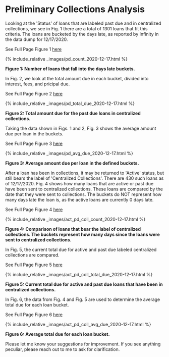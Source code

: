
# Preliminary Collections Analysis

Looking at the 'Status' of loans that are labeled past due and in centralized collections, we see in Fig. 1 there 
are a total of 1301 loans that fit this criteria. The loans are bucketed by the days late, as reported by Infinity 
in the data dump for 12/17/2020.

See Full Page Figure 1 [here](images/pd_count_2020-12-17.html)

{% include_relative _images/pd_count_2020-12-17.html %}

**Figure 1: Number of loans that fall into the days late buckets.**

In Fig. 2, we look at the total amount due in each bucket, divided into interest, fees, and pricipal due.

See Full Page Figure 2 [here](images/pd_total_due_2020-12-17.html)

{% include_relative _images/pd_total_due_2020-12-17.html %}

**Figure 2: Total amount due for the past due loans in centralized collections.**

Taking the data shown in Figs. 1 and 2, Fig. 3 shows the average amount due per loan in the buckets.

See Full Page Figure 3 [here](images/pd_avg_due_2020-12-17.html)

{% include_relative _images/pd_avg_due_2020-12-17.html %}

**Figure 3: Average amount due per loan in the defined buckets.**

After a loan has been in collections, it may be returned to 'Active' status, but still bears the label of 
'Centralized Collections'. There are 430 such loans as of 12/17/2020. Fig. 4 shows how many loans that are active or 
past due have been sent to centralized collections. These loans are compared by the date that they were sent to 
collections. The buckets do NOT represent how many days late the loan is, as the active loans are currently 0 days late.

See Full Page Figure 4 [here](images/act_pd_coll_count_2020-12-17.html)

{% include_relative _images/act_pd_coll_count_2020-12-17.html %}

**Figure 4: Comparison of loans that bear the label of centralized collections. The buckets represent how many days 
since the loans were sent to centralized collections.**

In Fig. 5, the current total due for active and past due labeled centralized collections are compared.

See Full Page Figure 5 [here](images/act_pd_coll_total_due_2020-12-17.html)

{% include_relative _images/act_pd_coll_total_due_2020-12-17.html %}

**Figure 5: Current total due for active and past due loans that have been in centralized collections.**

In Fig. 6, the data from Fig. 4 and Fig. 5 are used to determine the average total due for each loan bucket.

See Full Page Figure 6 [here](images/act_pd_coll_avg_due_2020-12-17.html)

{% include_relative _images/act_pd_coll_avg_due_2020-12-17.html %}

**Figure 6: Average total due for each loan bucket.**

Please let me know your suggestions for improvement. If you see anything peculiar, please reach out to me to ask for 
clarification.